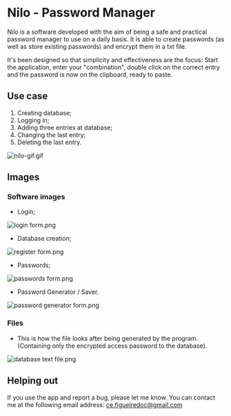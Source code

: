 # Nilo - Password Manager
Nilo is a software developed with the aim of being a safe and practical password manager to use on a daily basis. It is able to create passwords (as well as store existing passwords) and encrypt them in a txt file.

It's been designed so that simplicity and effectiveness are the focus: Start the application, enter your "combination", double click on the correct entry and the password is now on the clipboard, ready to paste.

## Use case
1. Creating database;
2. Logging in;
3. Adding three entries at database;
4. Changing the last entry;
5. Deleting the last entry.

![nilo-gif.gif](https://www.dropbox.com/s/6ty8mgyseqgcdn7/nilo-gif.gif?dl=0&raw=1)

## Images
### Software images

- Login;

![login form.png](https://www.dropbox.com/s/fr6wn0j6r3kqyim/login%20form.png?dl=0&raw=1)

- Database creation;

![register form.png](https://www.dropbox.com/s/mlzqnp0nxngnlxl/register%20form.png?dl=0&raw=1)

- Passwords;

![passwords form.png](https://www.dropbox.com/s/a6jykp73k79yisd/passwords%20form.png?dl=0&raw=1)

- Password Generator / Saver.

![password generator form.png](https://www.dropbox.com/s/ipmbb5udchtyl6t/password%20generator%20form.png?dl=0&raw=1)

### Files

- This is how the file looks after being generated by the program. (Containing only the encrypted access password to the database).

![database text file.png](https://www.dropbox.com/s/asy8w30jadzzsbc/database%20text%20file.png?dl=0&raw=1)
## Helping out
If you use the app and report a bug, please let me know. You can contact me at the following email address: ce.figueiredoc@gmail.com
